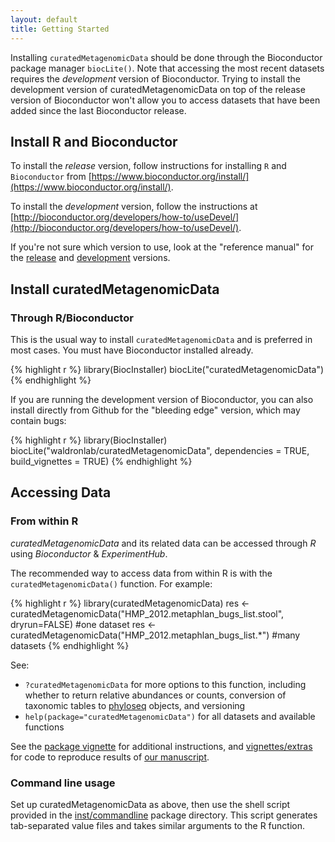 ```yaml
---
layout: default
title: Getting Started
---
```

Installing `curatedMetagenomicData` should be done through the Bioconductor package manager `biocLite()`.  Note that accessing the most recent datasets requires the *development* version of Bioconductor. Trying to install the development version of curatedMetagenomicData on top of the release version of Bioconductor won't allow you to access datasets that have been added since the last Bioconductor release.

## Install R and Bioconductor

To install the *release* version, follow instructions for installing `R` and `Bioconductor` from [https://www.bioconductor.org/install/](https://www.bioconductor.org/install/). 

To install the *development* version, follow the instructions at [http://bioconductor.org/developers/how-to/useDevel/](http://bioconductor.org/developers/how-to/useDevel/). 

If you're not sure which version to use, look at the "reference manual" for the [release](https://bioconductor.org/packages/curatedMetagenomicData/) and [development](https://bioconductor.org/packages/devel/data/experiment/html/curatedMetagenomicData.html) versions. 

## Install curatedMetagenomicData

### Through R/Bioconductor

This is the usual way to install `curatedMetagenomicData` and is preferred in most cases. You must have Bioconductor installed already.

{% highlight r %}
library(BiocInstaller)
biocLite("curatedMetagenomicData")
{% endhighlight %}

If you are running the development version of Bioconductor, you can also install directly from Github for the "bleeding edge" version, which may contain bugs:

{% highlight r %}
library(BiocInstaller)
biocLite("waldronlab/curatedMetagenomicData", dependencies = TRUE,
         build_vignettes = TRUE)
{% endhighlight %}

## Accessing Data

### From within R
*curatedMetagenomicData* and its related data can be accessed through *R* using *Bioconductor* & *ExperimentHub*. 

The recommended way to access data from within R is with the `curatedMetagenomicData()` function. For example:

{% highlight r %}
library(curatedMetagenomicData)
res <- curatedMetagenomicData("HMP_2012.metaphlan_bugs_list.stool", dryrun=FALSE) #one dataset
res <- curatedMetagenomicData("HMP_2012.metaphlan_bugs_list.*") #many datasets
{% endhighlight %}

See:

* `?curatedMetagenomicData` for more options to this function, including whether to return relative abundances or counts, conversion of taxonomic tables to [phyloseq](https://bioconductor.org/packages/phyloseq/) objects, and versioning
* `help(package="curatedMetagenomicData")` for all datasets and available functions

See the [package vignette](https://bioconductor.org/packages/release/data/experiment/vignettes/curatedMetagenomicData/inst/doc/curatedMetagenomicData.html) for additional instructions, and [vignettes/extras](https://github.com/waldronlab/curatedMetagenomicData/tree/master/vignettes/extras) for code to reproduce results of [our manuscript](biorxiv.org/content/early/2017/01/27/103085).

### Command line usage

Set up curatedMetagenomicData as above, then use the shell script provided in the [inst/commandline](https://github.com/waldronlab/curatedMetagenomicData/tree/master/inst/commandline) package directory. This script generates tab-separated value files and takes similar arguments to the R function.
